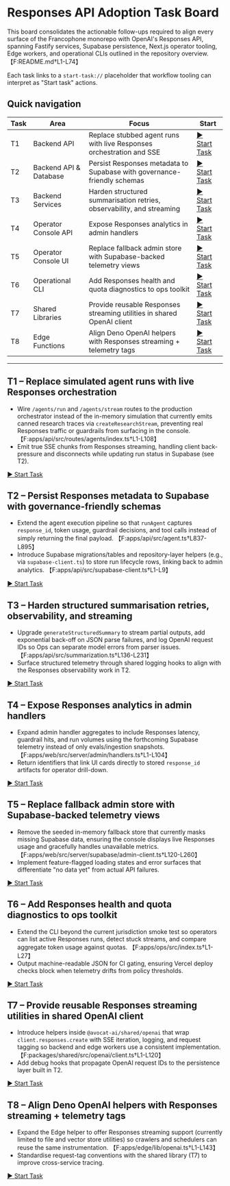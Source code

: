 # Responses API Adoption Task Board

This board consolidates the actionable follow-ups required to align every surface of the Francophone monorepo with OpenAI's Responses API, spanning Fastify services, Supabase persistence, Next.js operator tooling, Edge workers, and operational CLIs outlined in the repository overview. 【F:README.md†L1-L74】

Each task links to a `start-task://` placeholder that workflow tooling can interpret as "Start task" actions.

## Quick navigation

| Task | Area | Focus | Start |
| --- | --- | --- | --- |
| T1 | Backend API | Replace stubbed agent runs with live Responses orchestration and SSE | [▶️ Start Task](start-task://responses-backend-stream) |
| T2 | Backend API & Database | Persist Responses metadata to Supabase with governance-friendly schemas | [▶️ Start Task](start-task://responses-telemetry-persistence) |
| T3 | Backend Services | Harden structured summarisation retries, observability, and streaming | [▶️ Start Task](start-task://responses-summarisation-hardening) |
| T4 | Operator Console API | Expose Responses analytics in admin handlers | [▶️ Start Task](start-task://responses-admin-api) |
| T5 | Operator Console UI | Replace fallback admin store with Supabase-backed telemetry views | [▶️ Start Task](start-task://responses-admin-ui) |
| T6 | Operational CLI | Add Responses health and quota diagnostics to ops toolkit | [▶️ Start Task](start-task://responses-ops-cli) |
| T7 | Shared Libraries | Provide reusable Responses streaming utilities in shared OpenAI client | [▶️ Start Task](start-task://responses-shared-streaming) |
| T8 | Edge Functions | Align Deno OpenAI helpers with Responses streaming + telemetry tags | [▶️ Start Task](start-task://responses-edge-alignment) |

---

## T1 – Replace simulated agent runs with live Responses orchestration
- Wire `/agents/run` and `/agents/stream` routes to the production orchestrator instead of the in-memory simulation that currently emits canned research traces via `createResearchStream`, preventing real Responses traffic or guardrails from surfacing in the console. 【F:apps/api/src/routes/agents/index.ts†L1-L108】
- Emit true SSE chunks from Responses streaming, handling client back-pressure and disconnects while updating run status in Supabase (see T2).

[▶️ Start Task](start-task://responses-backend-stream)

## T2 – Persist Responses metadata to Supabase with governance-friendly schemas
- Extend the agent execution pipeline so that `runAgent` captures `response_id`, token usage, guardrail decisions, and tool calls instead of simply returning the final payload. 【F:apps/api/src/agent.ts†L837-L895】
- Introduce Supabase migrations/tables and repository-layer helpers (e.g., via `supabase-client.ts`) to store run lifecycle rows, linking back to admin analytics. 【F:apps/api/src/supabase-client.ts†L1-L9】

[▶️ Start Task](start-task://responses-telemetry-persistence)

## T3 – Harden structured summarisation retries, observability, and streaming
- Upgrade `generateStructuredSummary` to stream partial outputs, add exponential back-off on JSON parse failures, and log OpenAI request IDs so Ops can separate model errors from parser issues. 【F:apps/api/src/summarization.ts†L136-L231】
- Surface structured telemetry through shared logging hooks to align with the Responses observability work in T2.

[▶️ Start Task](start-task://responses-summarisation-hardening)

## T4 – Expose Responses analytics in admin handlers
- Expand admin handler aggregates to include Responses latency, guardrail hits, and run volumes using the forthcoming Supabase telemetry instead of only evals/ingestion snapshots. 【F:apps/web/src/server/admin/handlers.ts†L1-L104】
- Return identifiers that link UI cards directly to stored `response_id` artifacts for operator drill-down.

[▶️ Start Task](start-task://responses-admin-api)

## T5 – Replace fallback admin store with Supabase-backed telemetry views
- Remove the seeded in-memory fallback store that currently masks missing Supabase data, ensuring the console displays live Responses usage and gracefully handles unavailable metrics. 【F:apps/web/src/server/supabase/admin-client.ts†L120-L260】
- Implement feature-flagged loading states and error surfaces that differentiate "no data yet" from actual API failures.

[▶️ Start Task](start-task://responses-admin-ui)

## T6 – Add Responses health and quota diagnostics to ops toolkit
- Extend the CLI beyond the current jurisdiction smoke test so operators can list active Responses runs, detect stuck streams, and compare aggregate token usage against quotas. 【F:apps/ops/src/index.ts†L1-L27】
- Output machine-readable JSON for CI gating, ensuring Vercel deploy checks block when telemetry drifts from policy thresholds.

[▶️ Start Task](start-task://responses-ops-cli)

## T7 – Provide reusable Responses streaming utilities in shared OpenAI client
- Introduce helpers inside `@avocat-ai/shared/openai` that wrap `client.responses.create` with SSE iteration, logging, and request tagging so backend and edge workers use a consistent implementation. 【F:packages/shared/src/openai/client.ts†L1-L120】
- Add debug hooks that propagate OpenAI request IDs to the persistence layer built in T2.

[▶️ Start Task](start-task://responses-shared-streaming)

## T8 – Align Deno OpenAI helpers with Responses streaming + telemetry tags
- Expand the Edge helper to offer Responses streaming support (currently limited to file and vector store utilities) so crawlers and schedulers can reuse the same instrumentation. 【F:apps/edge/lib/openai.ts†L1-L143】
- Standardise request-tag conventions with the shared library (T7) to improve cross-service tracing.

[▶️ Start Task](start-task://responses-edge-alignment)
